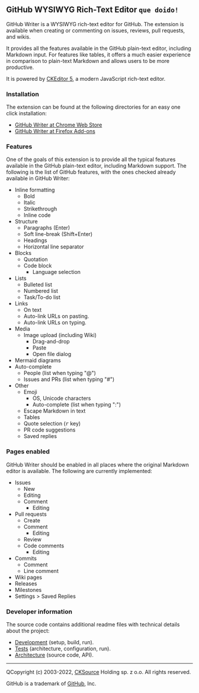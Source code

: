 ## GitHub WYSIWYG Rich-Text Editor `que doido!`

GitHub Writer is a WYSIWYG rich-text editor for GitHub. The extension is available when creating or commenting on issues, reviews, pull requests, and wikis. 

It provides all the features available in the GitHub plain-text editor, including Markdown input. For features like tables, it offers a much easier experience in comparison to plain-text Markdown and allows users to be more productive. 

It is powered by [CKEditor 5](https://ckeditor.com/ckeditor-5/), a modern JavaScript rich-text editor.

### Installation

The extension can be found at the following directories for an easy one click installation:

*   [GitHub Writer at Chrome Web Store](https://chrome.google.com/webstore/detail/github-writer/diilnnhpcdjhhkjcbdljaonhmhapadap)
*   [GitHub Writer at Firefox Add-ons](https://addons.mozilla.org/en-US/firefox/addon/github-writer/)

### Features

One of the goals of this extension is to provide all the typical features available in the GitHub plain-text editor, including Markdown support. The following is the list of GitHub features, with the ones checked already available in GitHub Writer:

*   Inline formatting
    *   Bold
    *   Italic
    *   Strikethrough
    *   Inline code
*   Structure
    *   Paragraphs (Enter)
    *   Soft line-break (Shift+Enter)
    *   Headings
    *   Horizontal line separator
*   Blocks
    *   Quotation
    *   Code block
        *   Language selection
*   Lists
    *   Bulleted list
    *   Numbered list
    *   Task/To-do list
*   Links
    *   On text
    *   Auto-link URLs on pasting.
    *   Auto-link URLs on typing.
*   Media
    *   Image upload (including Wiki)
        *   Drag-and-drop
        *   Paste
        *   Open file dialog
*   Mermaid diagrams
*   Auto-complete
    *   People (list when typing "@")
    *   Issues and PRs (list when typing "#")
*   Other
    *   Emoji
        *   OS, Unicode characters
        *   Auto-complete (list when typing ":")
    *   Escape Markdown in text
    *   Tables
    *   Quote selection (<kbd>r</kbd> key)
    *   PR code suggestions
    *   Saved replies

### Pages enabled

GitHub Writer should be enabled in all places where the original Markdown editor is available. The following are currently implemented:

*   Issues
    *   New
    *   Editing
    *   Comment
        *   Editing
*   Pull requests
    *   Create
    *   Comment
        *   Editing
    *   Review
    *   Code comments
        *   Editing
*   Commits
    *   Comment
    *   Line comment
*   Wiki pages
*   Releases
*   Milestones
*   Settings > Saved Replies

### Developer information

The source code contains additional readme files with technical details about the project:

*   [Development](dev/README.md) (setup, build, run).
*   [Tests](tests/README.md) (architecture, configuration, run).
*   [Architecture](src/README.md) (source code, API).

---

QCopyright (c) 2003-2022, [CKSource](http://cksource.com) Holding sp. z o.o. All rights reserved.

GitHub is a trademark of [GitHub](https://github.com/), Inc.
